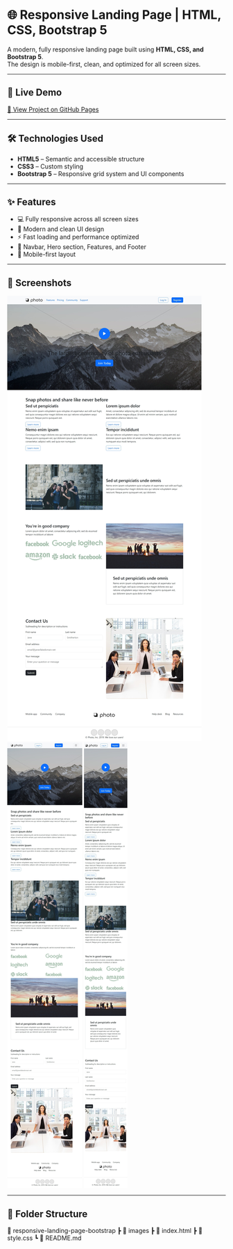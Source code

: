 # 🌐 Responsive Landing Page | HTML, CSS, Bootstrap 5

A modern, fully responsive landing page built using **HTML, CSS, and Bootstrap 5**.  
The design is mobile-first, clean, and optimized for all screen sizes.

---

## 🚀 Live Demo

[🔗 View Project on GitHub Pages](https://yourusername.github.io/responsive-landing-page-bootstrap/)

---

## 🛠️ Technologies Used

- **HTML5** – Semantic and accessible structure
- **CSS3** – Custom styling
- **Bootstrap 5** – Responsive grid system and UI components

---

## ✨ Features

- 💻 Fully responsive across all screen sizes
- 🎨 Modern and clean UI design
- ⚡ Fast loading and performance optimized
- 🧩 Navbar, Hero section, Features, and Footer
- 📱 Mobile-first layout

---

## 📸 Screenshots

![Desktop View](./image/ScreenShoot1.jpeg)
![Tablet View](./image/ScreenShoot2.jpeg)
![Mobile View](./image/ScreenShoot3.jpeg)

---

## 📂 Folder Structure

📁 responsive-landing-page-bootstrap
 ┣ 📂 images
 ┣ 📜 index.html
 ┣ 📜 style.css
 ┗ 📜 README.md


